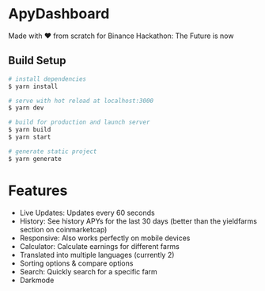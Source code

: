 # ApyDashboard

Made with ❤️ from scratch for Binance Hackathon: The Future is now

## Build Setup

```bash
# install dependencies
$ yarn install

# serve with hot reload at localhost:3000
$ yarn dev

# build for production and launch server
$ yarn build
$ yarn start

# generate static project
$ yarn generate
```

# Features
- Live Updates: Updates every 60 seconds
- History: See history APYs for the last 30 days (better than the yieldfarms section on coinmarketcap)
- Responsive: Also works perfectly on mobile devices
- Calculator: Calculate earnings for different farms
- Translated into multiple languages (currently 2)
- Sorting options & compare options
- Search: Quickly search for a specific farm
- Darkmode